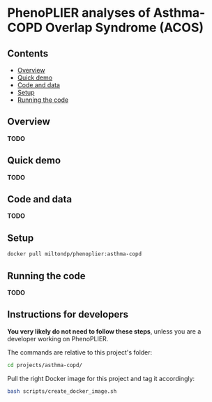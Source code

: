 # PhenoPLIER analyses of Asthma-COPD Overlap Syndrome (ACOS)

## Contents

 * [Overview](#overview)
 * [Quick demo](#quick-demo)
 * [Code and data](#code-and-data)
 * [Setup](#setup)
 * [Running the code](#running-the-code)


## Overview

**TODO**


## Quick demo

**TODO**


## Code and data

**TODO**


## Setup

```bash
docker pull miltondp/phenoplier:asthma-copd
```


## Running the code

**TODO**


## Instructions for developers

**You very likely do not need to follow these steps**, unless you are a developer working on PhenoPLIER.

The commands are relative to this project's folder:

```bash
cd projects/asthma-copd/
```

Pull the right Docker image for this project and tag it accordingly:

```bash
bash scripts/create_docker_image.sh
```
